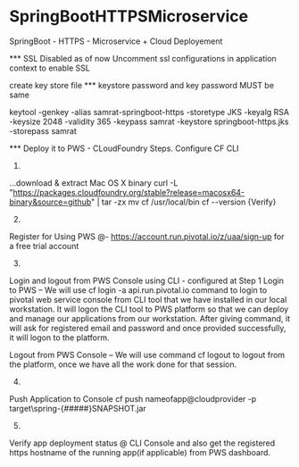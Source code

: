 # SpringBootHTTPSMicroservice
SpringBoot - HTTPS - Microservice + Cloud Deployement


*** SSL Disabled as of now 
Uncomment ssl configurations in application context to enable SSL

create key store file
*** keystore password and key password MUST be same

keytool -genkey -alias samrat-springboot-https -storetype JKS -keyalg RSA -keysize 2048 -validity 365 -keypass samrat -keystore springboot-https.jks -storepass samrat

*** Deploy it to PWS - CLoudFoundry
Steps.
Configure CF CLI

1.
...download & extract Mac OS X binary
curl -L "https://packages.cloudfoundry.org/stable?release=macosx64-binary&source=github" | tar -zx
mv cf /usr/local/bin
cf --version {Verify}

2. 
Register for Using PWS  @- https://account.run.pivotal.io/z/uaa/sign-up for a free trial account

3.
Login and logout from PWS Console using CLI - configured at Step 1
Login to PWS – We will use cf login -a api.run.pivotal.io command to login to pivotal web service console from CLI tool 
that we have installed in our local workstation. It will logon the CLI tool to PWS platform so that we can deploy 
and manage our applications from our workstation. 
After giving command, it will ask for registered email and password and once provided successfully, it will logon to the platform.

Logout from PWS Console – We will use command cf logout to logout from the platform, once we have all the work done for that session.

4.
Push Application to Console
cf push nameofapp@cloudprovider -p target\spring-{#####}SNAPSHOT.jar

5.
Verify app deployment status @ CLI Console and also get the registered https hostname of the running app(if applicable) from PWS dashboard.


